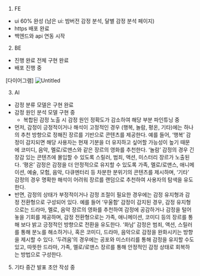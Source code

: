 1. FE

- ui 60% 완성 (남은 ui: 밤버전 감정 분석, 달별 감정 분석 페이지)
- https 배포 완료
- 백엔드와 api 연동 시작 

2. BE
- 진행 완료 전체 구현 완료
- 배포 진행 중

[다이어그램]
![Untitled](https://github.com/user-attachments/assets/64f1d8e8-53a8-47e7-90d4-a231c24ad34c)

3. AI
- 감정 분류 모델은 구현 완료
- 감정 원인 분석 모델 구현 중
  - 복합된 감정 노출 시 감정 원인 정확도가 감소하여 해당 부분 파인튜닝 중
-  먼저, 감정이 긍정적이거나 해석이 고정적인 경우 (행복, 놀람, 평온, 기타)에는 하나의 추천 방향으로 정해진 장르를 기반으로 콘텐츠를 제공한다. 예를 들어, ‘행복’ 감정이 감지되면 해당 사용자는 현재 기분을 더 유지하고 싶어할 가능성이 높기 때문에 코미디, 음악, 멜로/로맨스와 같은 장르의 영화를 추천한다. ‘놀람’ 감정의 경우 긴장감 있는 콘텐츠에 몰입할 수 있도록 스릴러, 범죄, 액션, 미스터리 장르가 노출된다. ‘평온’ 감정은 감정을 더 안정적으로 유지할 수 있도록 가족, 멜로/로맨스, 애니메이션, 예술, 모험, 음악, 다큐멘터리 등 차분한 분위기의 콘텐츠를 제시하며, ‘기타’ 감정의 경우 명확한 해석이 어려워 장르를 랜덤으로 추천하여 사용자의 탐색을 유도한다.
- 반면, 감정의 상태가 부정적이거나 감정 조절이 필요한 경우에는 감정 유지형과 감정 전환형으로 구성되어 있다. 예를 들어 ‘우울함’ 감정이 감지된 경우, 감정 유지형으로는 드라마, 멜로, 음악 장르의 영화를 추천하여 감정에 공감하거나 감정을 털어놓을 기회를 제공하며, 감정 전환형으로는 가족, 애니메이션, 코미디 등의 장르를 통해 보다 밝고 긍정적인 방향으로 전환을 유도한다. ‘화남’ 감정은 범죄, 액션, 스릴러를 통해 분노를 해소하거나, 혹은 코미디, 드라마, 음악으로 감정을 완화시키는 방향을 제시할 수 있다. ‘두려움’의 경우에는 공포와 미스터리를 통해 감정을 유지할 수도 있고, 따뜻한 드라마, 가족, 멜로/로맨스 장르를 통해 안정적인 감정 상태로 회복하는 방법으로 구성한다.

5. 기타
중간 발표 초안 작성 중 
